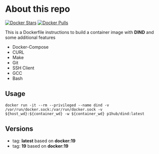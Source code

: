 # About this repo

[![Docker Stars](https://img.shields.io/docker/stars/p1hub/dind.svg?style=flat)](https://hub.docker.com/r/p1hub/dind/) [![Docker Pulls](https://img.shields.io/docker/pulls/p1hub/dind.svg?style=flat)](https://hub.docker.com/r/p1hub/dind/)

This is a Dockerfile instructions to build a container image with **DIND** and some additional features  

* Docker-Compose
* CURL
* Make
* Git
* SSH Client
* GCC
* Bash

## Usage

```
docker run -it --rm --privileged --name dind -v /var/run/docker.sock:/var/run/docker.sock -v ${host_wd}:${container_wd} -w ${container_wd} p1hub/dind:latest
```  

## Versions

* tag: **latest** based on **docker:19**
* tag: **19** based on **docker:19**